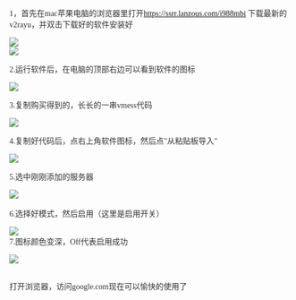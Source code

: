 <p style="color:#333333;font-family:&quot;font-size:14px;">
	1，首先在mac苹果电脑的浏览器里打开<a href="https://ssrr.lanzous.com/i988mbi" target="_blank">https://ssrr.lanzous.com/i988mbi</a>
	下载最新的v2rayu，并双击下载好的软件安装好
</p>
<p style="color:#333333;font-family:&quot;font-size:14px;">
	<img src="http://jpg.8888888.best/u1.jpg" /><br />
	<img src="http://jpg.8888888.best/u2.jpg" />
</p>
<p style="color:#333333;font-family:&quot;font-size:14px;">
	2.运行软件后，在电脑的顶部右边可以看到软件的图标
</p>
<p style="color:#333333;font-family:&quot;font-size:14px;">
		<img src="http://jpg.8888888.best/u3.jpg" />

</p>
<p style="color:#333333;font-family:&quot;font-size:14px;">
	3.复制购买得到的，长长的一串vmess代码
</p>
<p style="color:#333333;font-family:&quot;font-size:14px;">
			<img src="http://jpg.8888888.best/u4.jpg" />

</p>
<p style="color:#333333;font-family:&quot;font-size:14px;">
	4.复制好代码后，点右上角软件图标，然后点"从粘贴板导入"
</p>
<p style="color:#333333;font-family:&quot;font-size:14px;">
			<img src="http://jpg.8888888.best/u5.jpg" />

</p>
<p style="color:#333333;font-family:&quot;font-size:14px;">
	5.选中刚刚添加的服务器
</p>
<p style="color:#333333;font-family:&quot;font-size:14px;">
		<img src="http://jpg.8888888.best/u4.jpg" />
<br />
<br />
6.选择好模式，然后启用（这里是启用开关）
</p>
<p style="color:#333333;font-family:&quot;font-size:14px;">
		<img src="http://jpg.8888888.best/u7.jpg" />
<br />
7.图标颜色变深，Off代表启用成功
</p>
<p style="color:#333333;font-family:&quot;font-size:14px;">
			<img src="http://jpg.8888888.best/u8.jpg" />
</p>
<p style="color:#333333;font-family:&quot;font-size:14px;">
	<br />
打开浏览器，访问google.com现在可以愉快的使用了
</p>
